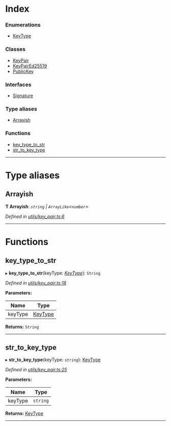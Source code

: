 

# Index

### Enumerations

* [KeyType](../enums/_utils_key_pair_.keytype.md)

### Classes

* [KeyPair](../classes/_utils_key_pair_.keypair.md)
* [KeyPairEd25519](../classes/_utils_key_pair_.keypaired25519.md)
* [PublicKey](../classes/_utils_key_pair_.publickey.md)

### Interfaces

* [Signature](../interfaces/_utils_key_pair_.signature.md)

### Type aliases

* [Arrayish](_utils_key_pair_.md#arrayish)

### Functions

* [key_type_to_str](_utils_key_pair_.md#key_type_to_str)
* [str_to_key_type](_utils_key_pair_.md#str_to_key_type)

---

# Type aliases

<a id="arrayish"></a>

##  Arrayish

**Ƭ Arrayish**: *`string` \| `ArrayLike`<`number`>*

*Defined in [utils/key_pair.ts:6](https://github.com/nearprotocol/nearlib/blob/c7aee6f/src.ts/utils/key_pair.ts#L6)*

___

# Functions

<a id="key_type_to_str"></a>

##  key_type_to_str

▸ **key_type_to_str**(keyType: *[KeyType](../enums/_utils_key_pair_.keytype.md)*): `String`

*Defined in [utils/key_pair.ts:18](https://github.com/nearprotocol/nearlib/blob/c7aee6f/src.ts/utils/key_pair.ts#L18)*

**Parameters:**

| Name | Type |
| ------ | ------ |
| keyType | [KeyType](../enums/_utils_key_pair_.keytype.md) |

**Returns:** `String`

___
<a id="str_to_key_type"></a>

##  str_to_key_type

▸ **str_to_key_type**(keyType: *`string`*): [KeyType](../enums/_utils_key_pair_.keytype.md)

*Defined in [utils/key_pair.ts:25](https://github.com/nearprotocol/nearlib/blob/c7aee6f/src.ts/utils/key_pair.ts#L25)*

**Parameters:**

| Name | Type |
| ------ | ------ |
| keyType | `string` |

**Returns:** [KeyType](../enums/_utils_key_pair_.keytype.md)

___

